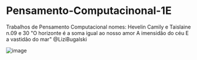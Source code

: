# Pensamento-Computacinonal-1E
Trabalhos de Pensamento Computacional 
nomes: Hevelin Camily e Taislaine n.09 e 30
"O horizonte é a soma igual ao nosso amor A imensidão do céu E a vastidão do mar"
@LiziBugalski

![image](https://user-images.githubusercontent.com/110064060/181111204-410afe4f-9206-4e89-8ae4-1b3d5d029996.png)

